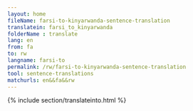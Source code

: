 ```yaml
---
layout: home
fileName: farsi-to-kinyarwanda-sentence-translation
translatein: farsi_to_kinyarwanda
folderName : translate
lang: en
from: fa
to: rw
langname: farsi-to
permalink: /rw/farsi-to-kinyarwanda-sentence-translation
tool: sentence-translations
matchurls: en&&fa&&rw
---
```

{% include section/translateinto.html %}
